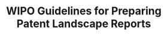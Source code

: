 ---
layout: default
authors: Anthony Trippe
description: These Guidelines are designed both for general users of patent information,
  as well as for those involved in producing Patent Landscape Reports (PLRs). They
  provide step-by-step instructions on how to prepare a PLR, as well as background
  information such as objectives, patent analytics, concepts and frameworks.
last_edit: Sat, 18 Dec 2021 11:28:59 GMT
location: https://www.wipo.int/publications/en/details.jsp?id=3938
related_projects: {}
slug: wipo_guidelines
title: WIPO Guidelines for Preparing Patent Landscape Reports
uuid: 522a2b50-9b87-4ba3-851e-c52354adf368
---